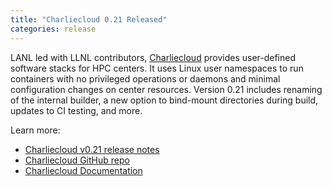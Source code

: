 ```yaml
---
title: "Charliecloud 0.21 Released"
categories: release
---
```


LANL led with LLNL contributors, [Charliecloud](https://github.com/hpc/charliecloud) provides user-defined software stacks for HPC centers. It uses Linux user namespaces to run containers with no privileged operations or daemons and minimal configuration changes on center resources. Version 0.21 includes renaming of the internal builder, a new option to bind-mount directories during build, updates to CI testing, and more.

Learn more:

- [Charliecloud v0.21 release notes](https://github.com/hpc/charliecloud/releases/tag/v0.21)
- [Charliecloud GitHub repo](https://github.com/hpc/charliecloud)
- [Charliecloud Documentation](https://hpc.github.io/charliecloud)
